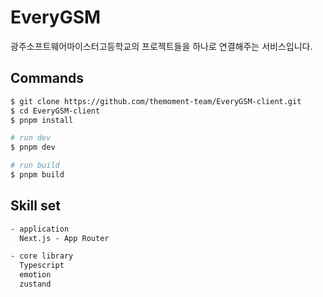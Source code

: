 # EveryGSM

광주소프트웨어마이스터고등학교의 프로젝트들을 하나로 연결해주는 서비스입니다.

## Commands

```bash
$ git clone https://github.com/themoment-team/EveryGSM-client.git
$ cd EveryGSM-client
$ pnpm install

# run dev
$ pnpm dev

# run build
$ pnpm build
```

## Skill set

```txt
- application
  Next.js - App Router

- core library
  Typescript
  emotion
  zustand
```
